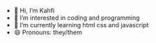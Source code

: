 - 👋 Hi, I’m Kahfi
- 👀 I’m interested in coding and programming
- 🌱 I’m currently learning html css and javascript
- 😄 Pronouns: they/them
<!---
- 💞️ I’m looking to collaborate on ...
- 📫 How to reach me ...
- ⚡ Fun fact: ...
--->

<!---
starboykahif/starboykahif is a ✨ special ✨ repository because its `README.md` (this file) appears on your GitHub profile.
You can click the Preview link to take a look at your changes.
--->
